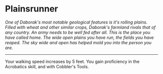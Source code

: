 Plainsrunner
============

_One of Daborak's most notable geological features is it's rolling plains. Filled with wheat and other similar crops, Daborak's farmland rivals that of any country. An army needs to be well fed after all.  This is the place you have called home. The wide open plains you have run, the fields you have reaped. The sky wide and open has helped mold you into the person you are._

* * *

Your walking speed increases by 5 feet.  You gain proficiency in the Acrobatics skill, and with Cobbler's Tools.
